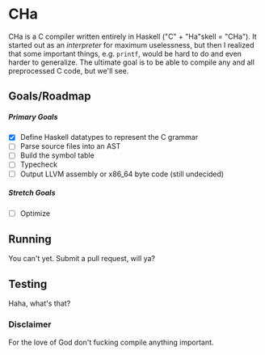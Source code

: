 # CHa


CHa is a C compiler written entirely in Haskell ("C" + "Ha"skell = "CHa").
It started out as an *interpreter* for maximum uselessness, but then I realized
that some important things, e.g. `printf`, would be hard to do and even harder
to generalize. The ultimate goal is to be able to compile any and all preprocessed 
C code, but we'll see.


## Goals/Roadmap

##### Primary Goals

* [x] Define Haskell datatypes to represent the C grammar
* [ ] Parse source files into an AST
* [ ] Build the symbol table
* [ ] Typecheck
* [ ] Output LLVM assembly or x86_64 byte code (still undecided)

##### Stretch Goals
* [ ] Optimize


## Running
You can't yet. Submit a pull request, will ya?


## Testing
Haha, what's that?


### Disclaimer
For the love of God don't fucking compile anything important.
